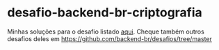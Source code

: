 # desafio-backend-br-criptografia

Minhas soluções para o desafio listado [aqui](https://github.com/backend-br/desafios/blob/master/cryptography/PROBLEM.md). Cheque também outros desafios deles em https://github.com/backend-br/desafios/tree/master